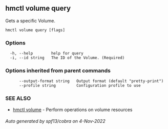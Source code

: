 ## hmctl volume query

Gets a specific Volume.

```
hmctl volume query [flags]
```

### Options

```
  -h, --help        help for query
  -i, --id string   The ID of the Volume. (Required)
```

### Options inherited from parent commands

```
      --output-format string   Output format (default "pretty-print")
      --profile string         Configuration profile to use
```

### SEE ALSO

* [hmctl volume](hmctl_volume.md)	 - Perform operations on volume resources

###### Auto generated by spf13/cobra on 4-Nov-2022
